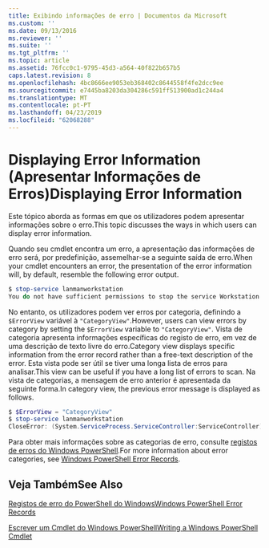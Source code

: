 ```yaml
---
title: Exibindo informações de erro | Documentos da Microsoft
ms.custom: ''
ms.date: 09/13/2016
ms.reviewer: ''
ms.suite: ''
ms.tgt_pltfrm: ''
ms.topic: article
ms.assetid: 76fcc0c1-9795-45d3-a564-40f822b657b5
caps.latest.revision: 8
ms.openlocfilehash: 4bc8666ee9053eb368402c8644558f4fe2dcc9ee
ms.sourcegitcommit: e7445ba8203da304286c591ff513900ad1c244a4
ms.translationtype: MT
ms.contentlocale: pt-PT
ms.lasthandoff: 04/23/2019
ms.locfileid: "62068288"
---
```

# <a name="displaying-error-information"></a><span data-ttu-id="5e2b4-102">Displaying Error Information (Apresentar Informações de Erros)</span><span class="sxs-lookup"><span data-stu-id="5e2b4-102">Displaying Error Information</span></span>

<span data-ttu-id="5e2b4-103">Este tópico aborda as formas em que os utilizadores podem apresentar informações sobre o erro.</span><span class="sxs-lookup"><span data-stu-id="5e2b4-103">This topic discusses the ways in which users can display error information.</span></span>

<span data-ttu-id="5e2b4-104">Quando seu cmdlet encontra um erro, a apresentação das informações de erro será, por predefinição, assemelhar-se a seguinte saída de erro.</span><span class="sxs-lookup"><span data-stu-id="5e2b4-104">When your cmdlet encounters an error, the presentation of the error information will, by default, resemble the following error output.</span></span>

```powershell
$ stop-service lanmanworkstation
You do not have sufficient permissions to stop the service Workstation.
```

<span data-ttu-id="5e2b4-105">No entanto, os utilizadores podem ver erros por categoria, definindo a `$ErrorView` variável à `"CategoryView"`.</span><span class="sxs-lookup"><span data-stu-id="5e2b4-105">However, users can view errors by category by setting the `$ErrorView` variable to `"CategoryView"`.</span></span> <span data-ttu-id="5e2b4-106">Vista de categoria apresenta informações específicas do registo de erro, em vez de uma descrição de texto livre do erro.</span><span class="sxs-lookup"><span data-stu-id="5e2b4-106">Category view displays specific information from the error record rather than a free-text description of the error.</span></span> <span data-ttu-id="5e2b4-107">Esta vista pode ser útil se tiver uma longa lista de erros para analisar.</span><span class="sxs-lookup"><span data-stu-id="5e2b4-107">This view can be useful if you have a long list of errors to scan.</span></span> <span data-ttu-id="5e2b4-108">Na vista de categorias, a mensagem de erro anterior é apresentada da seguinte forma.</span><span class="sxs-lookup"><span data-stu-id="5e2b4-108">In category view, the previous error message is displayed as follows.</span></span>

```powershell
$ $ErrorView = "CategoryView"
$ stop-service lanmanworkstation
CloseError: (System.ServiceProcess.ServiceController:ServiceController) [stop-service], ServiceCommandException
```

<span data-ttu-id="5e2b4-109">Para obter mais informações sobre as categorias de erro, consulte [registos de erros do Windows PowerShell](./windows-powershell-error-records.md).</span><span class="sxs-lookup"><span data-stu-id="5e2b4-109">For more information about error categories, see [Windows PowerShell Error Records](./windows-powershell-error-records.md).</span></span>

## <a name="see-also"></a><span data-ttu-id="5e2b4-110">Veja Também</span><span class="sxs-lookup"><span data-stu-id="5e2b4-110">See Also</span></span>

[<span data-ttu-id="5e2b4-111">Registos de erro do PowerShell do Windows</span><span class="sxs-lookup"><span data-stu-id="5e2b4-111">Windows PowerShell Error Records</span></span>](./windows-powershell-error-records.md)

[<span data-ttu-id="5e2b4-112">Escrever um Cmdlet do Windows PowerShell</span><span class="sxs-lookup"><span data-stu-id="5e2b4-112">Writing a Windows PowerShell Cmdlet</span></span>](./writing-a-windows-powershell-cmdlet.md)
